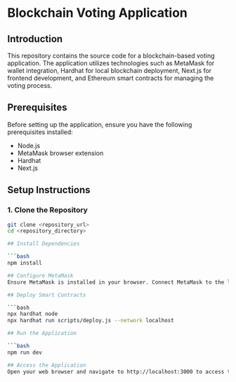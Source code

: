 # Blockchain Voting Application

## Introduction
This repository contains the source code for a blockchain-based voting application. The application utilizes technologies such as MetaMask for wallet integration, Hardhat for local blockchain deployment, Next.js for frontend development, and Ethereum smart contracts for managing the voting process.

## Prerequisites
Before setting up the application, ensure you have the following prerequisites installed:
- Node.js
- MetaMask browser extension
- Hardhat
- Next.js

## Setup Instructions

### 1. Clone the Repository
```bash
git clone <repository_url>
cd <repository_directory>

## Install Dependencies

```bash
npm install

## Configure MetaMask
Ensure MetaMask is installed in your browser. Connect MetaMask to the local test network.

## Deploy Smart Contracts

```bash
npx hardhat node
npx hardhat run scripts/deploy.js --network localhost

## Run the Application

```bash
npm run dev

## Access the Application
Open your web browser and navigate to http://localhost:3000 to access the blockchain voting application.



